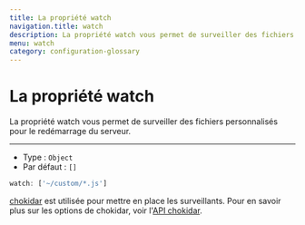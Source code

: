 ```yaml
---
title: La propriété watch
navigation.title: watch
description: La propriété watch vous permet de surveiller des fichiers personnalisés pour le redémarrage du serveur.
menu: watch
category: configuration-glossary
---
```

# La propriété watch

La propriété watch vous permet de surveiller des fichiers personnalisés pour le redémarrage du serveur.

---

- Type : `Object`
- Par défaut : `[]`

```js
watch: ['~/custom/*.js']
```

[chokidar](https://github.com/paulmillr/chokidar) est utilisée pour mettre en place les surveillants. Pour en savoir plus sur les options de chokidar, voir l'[API chokidar](https://github.com/paulmillr/chokidar#api).
